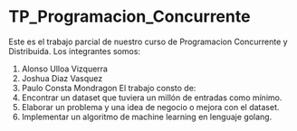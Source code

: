 # TP_Programacion_Concurrente
Este es el trabajo parcial de nuestro curso de Programacion Concurrente y Distribuida.
Los integrantes somos:
  1) Alonso Ulloa Vizquerra
  2) Joshua Diaz Vasquez
  3) Paulo Consta Mondragon
El trabajo consto de:
  1) Encontrar un dataset que tuviera un millón de entradas como mínimo.
  2) Elaborar un problema y una idea de negocio o mejora con el dataset.
  3) Implementar un algoritmo de machine learning en lenguaje golang.

